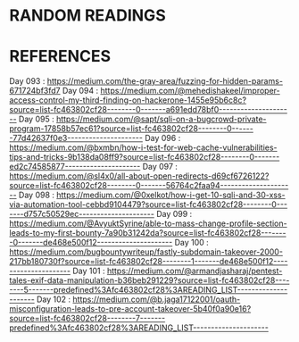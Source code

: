 # RANDOM READINGS

# REFERENCES
Day 093 : https://medium.com/the-gray-area/fuzzing-for-hidden-params-671724bf3fd7
Day 094 : https://medium.com/@mehedishakeel/improper-access-control-my-third-finding-on-hackerone-1455e95b6c8c?source=list-fc463802cf28--------0-------a691edd78bf0---------------------
Day 095 : https://medium.com/@sapt/sqli-on-a-bugcrowd-private-program-17858b57ec61?source=list-fc463802cf28--------0-------77d42637f0e3---------------------
Day 096 : https://medium.com/@bxmbn/how-i-test-for-web-cache-vulnerabilities-tips-and-tricks-9b138da08ff9?source=list-fc463802cf28--------0-------ed2c74585877---------------------
Day 097 : https://medium.com/@sl4x0/all-about-open-redirects-d69cf6726122?source=list-fc463802cf28--------0-------56764c2faa94---------------------
Day 098 : https://medium.com/@0xelkot/how-i-get-10-sqli-and-30-xss-via-automation-tool-cebbd9104479?source=list-fc463802cf28--------0-------d757c50529ec---------------------
Day 099 : https://medium.com/@AvyuktSyrine/able-to-mass-change-profile-section-leads-to-my-first-bounty-7a90b31242da?source=list-fc463802cf28--------0-------de468e500f12---------------------
Day 100 : https://medium.com/bugbountywriteup/fastly-subdomain-takeover-2000-217bb180730f?source=list-fc463802cf28--------1-------de468e500f12---------------------
Day 101 : https://medium.com/@armandjasharaj/pentest-tales-exif-data-manipulation-b36beb291229?source=list-fc463802cf28--------5-------predefined%3Afc463802cf28%3AREADING_LIST---------------------
Day 102 : https://medium.com/@b.jaga17122001/oauth-misconfiguration-leads-to-pre-account-takeover-5b40f0a90e16?source=list-fc463802cf28--------7-------predefined%3Afc463802cf28%3AREADING_LIST---------------------
